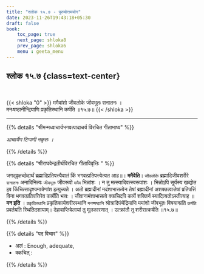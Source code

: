 ```yaml
---
title: "श्लोक १५.७ - पुरुषोत्तमयोग"
date: 2023-11-26T19:43:18+05:30
draft: false
book:
    toc_page: true
    next_page: shloka8
    prev_page: shloka6
    menu : geeta_menu
---
```




## श्लोक १५.७ {class=text-center}

<br/>

{{< shloka  "0"  >}}
ममैवांशो जीवलोके जीवभूतः सनातनः ।   
मनःषष्ठानीन्द्रियाणि प्रकृतिस्थानि कर्षति ॥१५.७॥
{{< /shloka >}}

---


{{% details "श्रीमन्मध्वाचार्यभगवत्पादाचर्य विरचित  गीताभाष्य" %}}

*आचार्येण टिप्पणी नकृतः ।*

{{% /details %}}



{{% details "श्रीराघवेन्द्रतीर्थविरचित गीताविवृत्तिः " %}}

जगद्‌वृक्षच्छेदार्थं ब्रह्मादिप्रतिपत्त्यैवालं किं 
भगवत्प्रतिपत्त्येत्यत आह॥। **ममैवेति**। `जीवलोके` 
ब्रह्मादिजीवशरीरे `सनातनः` अनादिनित्यः `जीवभूतः`
जीवरूपो `ममैव` भिन्नांशः । न तु 
मत्स्यादिवत्स्वरूपांशः । 
भिन्नोऽपि सूर्यस्य खद्योत इव किंचित्सादृश्यमात्रेणांश 
इत्युच्यते । अतो ब्रह्मादीनां
मदंशाभासत्वेन तेषां ब्रह्मादीनां अशक्तत्वात्तेषां 
प्रतिपत्तिं विना भगवत्प्रतिपत्तिरेव 
कार्येति भावः । जीवानामंशाभासत्वे क्कचिदपि कार्ये 
शक्तिर्न स्यादित्यतोऽस्तीत्याह 
॥ **मन इति** । `प्रकृतिस्थानि` प्रकृतिकार्यशरीरस्थानि 
`मनष्षष्ठानि` श्रोत्रादिपंचेंद्रियाणि ममांशो जीवभूतः 
विषयान्प्रति `कर्षति` प्रवर्तयति 
स्थितिदशायाम्‌। देहावाप्तिवेलायां तु मूलकारणात्‌ । 
उत्क्रांतौ तु शरीरात्कर्षति ॥१५.७॥

{{% /details %}}



{{% details "पद विचार" %}}

- अलं : Enough, adequate, 
- क्कचित् :

{{% /details %}}
